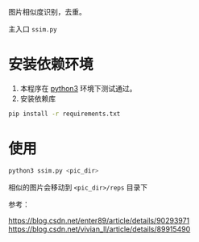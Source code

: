 图片相似度识别，去重。

主入口 `ssim.py`

# 安装依赖环境

1. 本程序在 [python3](https://www.python.org/downloads/) 环境下测试通过。
2. 安装依赖库

```bash
pip install -r requirements.txt
```

# 使用

```bash
python3 ssim.py <pic_dir>
```

相似的图片会移动到 `<pic_dir>/reps` 目录下


参考：

https://blog.csdn.net/enter89/article/details/90293971
https://blog.csdn.net/vivian_ll/article/details/89915490
